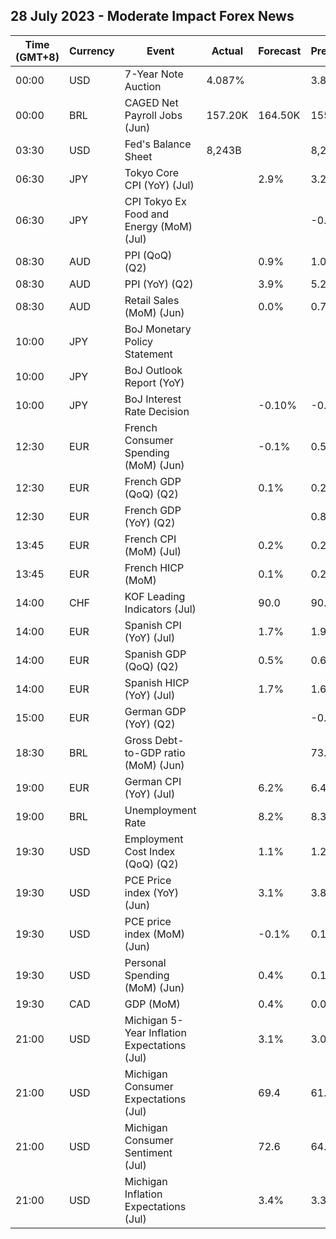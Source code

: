 ## 28 July 2023 - Moderate Impact Forex News

| Time (GMT+8) | Currency | Event | Actual | Forecast | Previous |
|------|----------|-------|--------|----------|----------|
| 00:00 | USD | 7-Year Note Auction | 4.087% |  | 3.839% |
| 00:00 | BRL | CAGED Net Payroll Jobs (Jun) | 157.20K | 164.50K | 155.27K |
| 03:30 | USD | Fed's Balance Sheet | 8,243B |  | 8,275B |
| 06:30 | JPY | Tokyo Core CPI (YoY) (Jul) |  | 2.9% | 3.2% |
| 06:30 | JPY | CPI Tokyo Ex Food and Energy (MoM) (Jul) |  |  | -0.2% |
| 08:30 | AUD | PPI (QoQ) (Q2) |  | 0.9% | 1.0% |
| 08:30 | AUD | PPI (YoY) (Q2) |  | 3.9% | 5.2% |
| 08:30 | AUD | Retail Sales (MoM) (Jun) |  | 0.0% | 0.7% |
| 10:00 | JPY | BoJ Monetary Policy Statement |  |  |  |
| 10:00 | JPY | BoJ Outlook Report (YoY) |  |  |  |
| 10:00 | JPY | BoJ Interest Rate Decision |  | -0.10% | -0.10% |
| 12:30 | EUR | French Consumer Spending (MoM) (Jun) |  | -0.1% | 0.5% |
| 12:30 | EUR | French GDP (QoQ) (Q2) |  | 0.1% | 0.2% |
| 12:30 | EUR | French GDP (YoY) (Q2) |  |  | 0.8% |
| 13:45 | EUR | French CPI (MoM) (Jul) |  | 0.2% | 0.2% |
| 13:45 | EUR | French HICP (MoM) |  | 0.1% | 0.2% |
| 14:00 | CHF | KOF Leading Indicators (Jul) |  | 90.0 | 90.8 |
| 14:00 | EUR | Spanish CPI (YoY) (Jul) |  | 1.7% | 1.9% |
| 14:00 | EUR | Spanish GDP (QoQ) (Q2) |  | 0.5% | 0.6% |
| 14:00 | EUR | Spanish HICP (YoY) (Jul) |  | 1.7% | 1.6% |
| 15:00 | EUR | German GDP (YoY) (Q2) |  |  | -0.2% |
| 18:30 | BRL | Gross Debt-to-GDP ratio (MoM) (Jun) |  |  | 73.6% |
| 19:00 | EUR | German CPI (YoY) (Jul) |  | 6.2% | 6.4% |
| 19:00 | BRL | Unemployment Rate |  | 8.2% | 8.3% |
| 19:30 | USD | Employment Cost Index (QoQ) (Q2) |  | 1.1% | 1.2% |
| 19:30 | USD | PCE Price index (YoY) (Jun) |  | 3.1% | 3.8% |
| 19:30 | USD | PCE price index (MoM) (Jun) |  | -0.1% | 0.1% |
| 19:30 | USD | Personal Spending (MoM) (Jun) |  | 0.4% | 0.1% |
| 19:30 | CAD | GDP (MoM) |  | 0.4% | 0.0% |
| 21:00 | USD | Michigan 5-Year Inflation Expectations (Jul) |  | 3.1% | 3.0% |
| 21:00 | USD | Michigan Consumer Expectations (Jul) |  | 69.4 | 61.5 |
| 21:00 | USD | Michigan Consumer Sentiment (Jul) |  | 72.6 | 64.4 |
| 21:00 | USD | Michigan Inflation Expectations (Jul) |  | 3.4% | 3.3% |
